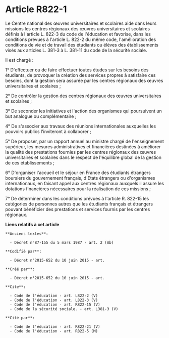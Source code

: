 # Article R822-1

Le Centre national des œuvres universitaires et scolaires aide dans leurs missions les centres régionaux des œuvres
universitaires et scolaires définis à l'article L. 822-3 du code de l'éducation et favorise, dans les conditions prévues à
l'article L. 822-2 du même code, l'amélioration des conditions de vie et de travail des étudiants ou élèves des
établissements visés aux articles L. 381-3 à L. 381-11 du code de la sécurité sociale. 

Il est chargé : 

1° D'effectuer ou de faire effectuer toutes études sur les besoins des étudiants, de provoquer la création des services
propres à satisfaire ces besoins, dont la gestion sera assurée par les centres régionaux des œuvres universitaires et
scolaires ; 

2° De contrôler la gestion des centres régionaux des œuvres universitaires et scolaires ; 

3° De seconder les initiatives et l'action des organismes qui poursuivent un but analogue ou complémentaire ; 

4° De s'associer aux travaux des réunions internationales auxquelles les pouvoirs publics l'inviteront à collaborer ; 

5° De proposer, par un rapport annuel au ministre chargé de l'enseignement supérieur, les mesures administratives et
financières destinées à améliorer la qualité des prestations fournies par les centres régionaux des œuvres universitaires et
scolaires dans le respect de l'équilibre global de la gestion de ces établissements ; 

6° D'organiser l'accueil et le séjour en France des étudiants étrangers boursiers du gouvernement français, d'Etats étrangers
ou d'organismes internationaux, en faisant appel aux centres régionaux auxquels il assure les dotations financières
nécessaires pour la réalisation de ces missions ; 

7° De déterminer dans les conditions prévues à l'article R. 822-15 les catégories de personnes autres que les étudiants
français et étrangers pouvant bénéficier des prestations et services fournis par les centres régionaux.

**Liens relatifs à cet article**

	**Anciens textes**:

	  - Décret n°87-155 du 5 mars 1987 - art. 2 (Ab)

	**Codifié par**:

	  - Décret n°2015-652 du 10 juin 2015 - art.

	**Créé par**:

	  - Décret n°2015-652 du 10 juin 2015 - art.

	**Cite**:

	  - Code de l'éducation - art. L822-2 (V)
	  - Code de l'éducation - art. L822-3 (V)
	  - Code de l'éducation - art. R822-15 (V)
	  - Code de la sécurité sociale. - art. L381-3 (V)

	**Cité par**:

	  - Code de l'éducation - art. R822-21 (V)
	  - Code de l'éducation - art. R822-5 (M)
